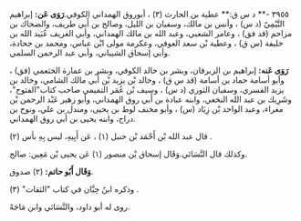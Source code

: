 ٣٩٥٥ -** د س ق:** عطية بن الحارث (٣) ، أبوروق الهمداني الكوفي.**رَوَى عَن:** إبراهيم التَّيْمِيّ (د س) ، وأنس بن مالك، وسفيان بن الليل، وصالح بن أَبي طريف، والضحاك بن مزاحم (قد فق) ، وعامر الشعبي، وعبد الله بن مالك الهمداني، وأبي الغريف عُبَيد الله بن خليفة (س ق) ، وعطية بْن سعد العوفي، وعكرمة مولى ابْن عباس، ومحمد بن جحادة، وأبي إسحاق الشيباني، وأبي عبد الرحمن السلمي.

**رَوَى عَنه:** إبراهيم بن الزبرقان، وبشر بن خالد الكوفي، وبشر بن عمارة الخثعمي (فق) ، وأبو أسامة حماد بن أسامة (قد س ق) ، وخالد بْن يزيد بْن أَبي مالك الشامي، وخالد بن يزيد القسري، وسفيان الثوري (د س) ، وسيف بْن عُمَر التميمي صاحب كتاب"الفتوح"، وشَرِيك بن عبد الله النخعي، وابنه عبادة بن أَبي روق الهمداني، وأبو زهير عَبْد الرحمن بْن مغراء، وعبد الواحد بْن زِيَاد (س) ، وأبو مخنف لوط بن يحيى، ومندل بن علي، ونوح بن دراج، وابنه يحيى بن أَبي روق الهمداني.

قال عبد الله بْن أَحْمَد بْن حنبل (١) ، عَن أَبِيهِ، ليس بِهِ بأس (٢) .

وكذلك قال النَّسَائي.وَقَال إسحاق بْن منصور (١) عَن يحيى بْن مَعِين: صالح.

**وَقَال أَبُو حاتم:** (٢) صدوق.

وذكره ابنُ حِبَّان في كتاب "الثقات" (٣) .

روى له أبو داود، والنَّسَائي وابن مَاجَهْ.